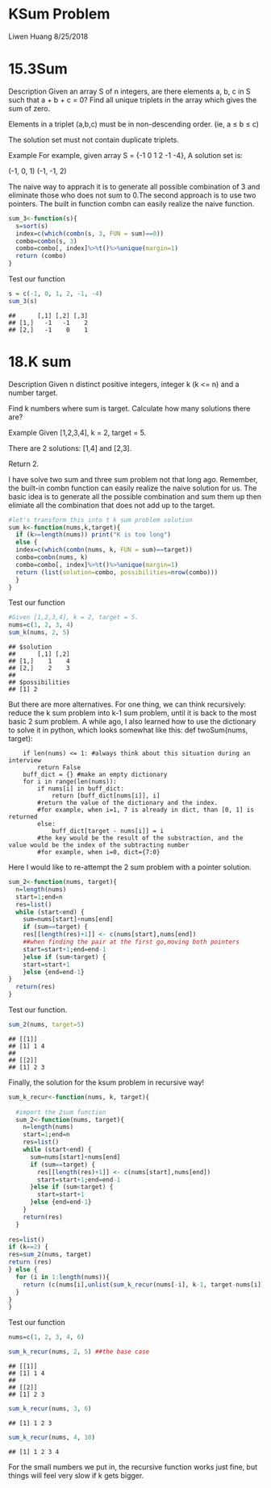 KSum Problem
================
Liwen Huang
8/25/2018

15.3Sum
=======

Description Given an array S of n integers, are there elements a, b, c in S such that a + b + c = 0? Find all unique triplets in the array which gives the sum of zero.

Elements in a triplet (a,b,c) must be in non-descending order. (ie, a ≤ b ≤ c)

The solution set must not contain duplicate triplets.

Example For example, given array S = {-1 0 1 2 -1 -4}, A solution set is:

(-1, 0, 1) (-1, -1, 2)

The naive way to apprach it is to generate all possible combination of 3 and eliminate those who does not sum to 0.The second approach is to use two pointers. The built in function combn can easily realize the naive function.

``` r
sum_3<-function(s){
  s=sort(s)
  index=c(which(combn(s, 3, FUN = sum)==0))
  combo=combn(s, 3)
  combo=combo[, index]%>%t()%>%unique(margin=1)
  return (combo)
}
```

Test our function

``` r
s = c(-1, 0, 1, 2, -1, -4)
sum_3(s)
```

    ##      [,1] [,2] [,3]
    ## [1,]   -1   -1    2
    ## [2,]   -1    0    1

18.K sum
========

Description Given n distinct positive integers, integer k (k &lt;= n) and a number target.

Find k numbers where sum is target. Calculate how many solutions there are?

Example Given \[1,2,3,4\], k = 2, target = 5.

There are 2 solutions: \[1,4\] and \[2,3\].

Return 2.

I have solve two sum and three sum problem not that long ago. Remember, the built-in combn function can easily realize the naive solution for us. The basic idea is to generate all the possible combination and sum them up then elimiate all the combination that does not add up to the target.

``` r
#let's transform this into t k sum problem solution
sum_k<-function(nums,k,target){
  if (k>=length(nums)) print("K is too long")
  else {
  index=c(which(combn(nums, k, FUN = sum)==target))
  combo=combn(nums, k)
  combo=combo[, index]%>%t()%>%unique(margin=1)
  return (list(solution=combo, possibilities=nrow(combo)))
  }
}
```

Test our function

``` r
#Given [1,2,3,4], k = 2, target = 5.
nums=c(1, 2, 3, 4)
sum_k(nums, 2, 5)
```

    ## $solution
    ##      [,1] [,2]
    ## [1,]    1    4
    ## [2,]    2    3
    ## 
    ## $possibilities
    ## [1] 2

But there are more alternatives. For one thing, we can think recursively: reduce the k sum problem into k-1 sum problem, until it is back to the most basic 2 sum problem. A while ago, I also learned how to use the dictionary to solve it in python, which looks somewhat like this: def twoSum(nums, target):

        if len(nums) <= 1: #always think about this situation during an interview
            return False
        buff_dict = {} #make an empty dictionary
        for i in range(len(nums)):
            if nums[i] in buff_dict:
                return [buff_dict[nums[i]], i]
            #return the value of the dictionary and the index.
            #for example, when i=1, 7 is already in dict, than [0, 1] is returned
            else:
                buff_dict[target - nums[i]] = i 
            #the key would be the result of the substraction, and the value would be the index of the subtracting number
            #for example, when i=0, dict={7:0}

Here I would like to re-attempt the 2 sum problem with a pointer solution.

``` r
sum_2<-function(nums, target){
  n=length(nums)
  start=1;end=n
  res=list()
  while (start<end) {
    sum=nums[start]+nums[end]
    if (sum==target) {
    res[[length(res)+1]] <- c(nums[start],nums[end])
    ##when finding the pair at the first go,moving both pointers
    start=start+1;end=end-1 
    }else if (sum<target) {
    start=start+1 
    }else {end=end-1}
} 
  return(res)
}
```

Test our function.

``` r
sum_2(nums, target=5)
```

    ## [[1]]
    ## [1] 1 4
    ## 
    ## [[2]]
    ## [1] 2 3

Finally, the solution for the ksum problem in recursive way!

``` r
sum_k_recur<-function(nums, k, target){
  
  #import the 2sum function
  sum_2<-function(nums, target){
    n=length(nums)
    start=1;end=n
    res=list()
    while (start<end) {
      sum=nums[start]+nums[end]
      if (sum==target) {
        res[[length(res)+1]] <- c(nums[start],nums[end])
        start=start+1;end=end-1
      }else if (sum<target) {
        start=start+1
      }else {end=end-1}
    } 
    return(res)
  }
  
res=list()
if (k==2) {
res=sum_2(nums, target)
return (res) 
} else {
  for (i in 1:length(nums)){
    return (c(nums[i],unlist(sum_k_recur(nums[-i], k-1, target-nums[i])) ))
  }
}
}
```

Test our function

``` r
nums=c(1, 2, 3, 4, 6)

sum_k_recur(nums, 2, 5) ##the base case
```

    ## [[1]]
    ## [1] 1 4
    ## 
    ## [[2]]
    ## [1] 2 3

``` r
sum_k_recur(nums, 3, 6)
```

    ## [1] 1 2 3

``` r
sum_k_recur(nums, 4, 10)
```

    ## [1] 1 2 3 4

For the small numbers we put in, the recursive function works just fine, but things will feel very slow if k gets bigger.
